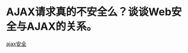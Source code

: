 # AJAX请求真的不安全么？谈谈Web安全与AJAX的关系。

[ajax安全](https://juejin.im/post/5a4d76f2f265da430d586b8e?utm_source=gold_browser_extension)